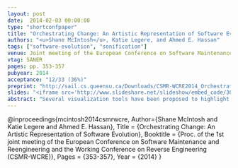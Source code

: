 ```yaml
---
layout: post
date:  2014-02-03 00:00:00
type: "shortconfpaper"
title: "Orchestrating Change: An Artistic Representation of Software Evolution"
authors: "<u>Shane McIntosh</u>, Katie Legere, and Ahmed E. Hassan"
tags: ["software-evolution", "sonification"]
venue: Joint meeting of the European Conference on Software Maintenance and Reengineering and the Working Conference on Reverse Engineering
vtag: SANER
pages: pp. 353-357
pubyear: 2014
acceptance: "12/33 (36%)"
preprint: "http://sail.cs.queensu.ca/Downloads/CSMR-WCRE2014_OrchestratingChange_AnArtisticRepresentationOfSoftwareEvolution.pdf"
slides: "<iframe src='http://www.slideshare.net/slideshow/embed_code/30906751' width='427' height='356' frameborder='0' marginwidth='0' marginheight='0' scrolling='no' style='border:1px solid #CCC; border-width:1px 1px 0; margin-bottom:5px; max-width: 100%;' allowfullscreen> </iframe>"
abstract: "Several visualization tools have been proposed to highlight interesting software evolution phenomena. These tools help practitioners to navigate large and complex software systems, and also support researchers in studying software evolution. However, little work has explored the use of sound in the context of software evolution. In this paper, we propose the use of musical interpretation to support exploration of software evolution data. In order to generate music inspired by software evolution, we use parameter-based sonification, i.e., a mapping of dataset characteristics to sound. Our approach yields musical scores that can be played synthetically or by a symphony orchestra. In designing our approach, we address three challenges: (1) the generated music must be aesthetically pleasing, (2) the generated music must accurately reflect the changes that have occurred, and (3) a small group of musicians must be able to impersonate a large development team. We assess the feasibility of our approach using historical data from Eclipse, which yields promising results."
---
```

@inproceedings{mcintosh2014csmrwcre,
	Author={Shane McIntosh and Katie Legere and Ahmed E. Hassan},
	Title = {Orchestrating Change: An Artistic Representation of Software Evolution},
	Booktitle = {Proc. of the 1st joint meeting of the European Conference on Software Maintenance and Reengineering and the Working Conference on Reverse Engineering (CSMR-WCRE)},
	Pages = {353-357},
	Year = {2014}
}
